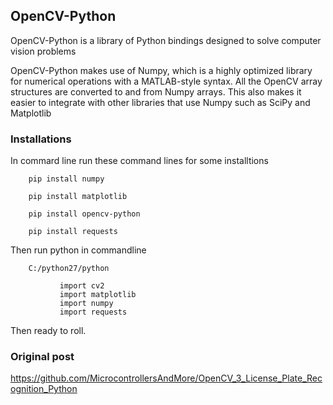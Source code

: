 ## OpenCV-Python

OpenCV-Python is a library of Python bindings designed to solve computer vision problems

OpenCV-Python makes use of Numpy, which is a highly optimized library for numerical operations with a MATLAB-style syntax. All the OpenCV array structures are converted to and from Numpy arrays. This also makes it easier to integrate with other libraries that use Numpy such as SciPy and Matplotlib

### Installations 

 In commard line run these command lines for some installtions
 
        pip install numpy
        
        pip install matplotlib
        
        pip install opencv-python
        
        pip install requests
        
        
 
 
 Then run python in commandline
      
        C:/python27/python
        
               import cv2
               import matplotlib
               import numpy
               import requests
         
Then ready to roll.

### Original post
https://github.com/MicrocontrollersAndMore/OpenCV_3_License_Plate_Recognition_Python
